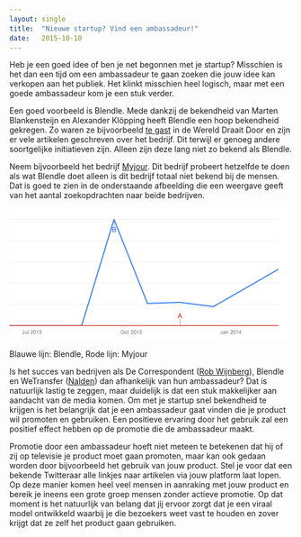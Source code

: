 ```yaml
---
layout: single
title:  "Nieuwe startup? Vind een ambassadeur!"
date:   2015-10-10
---
```


Heb je een goed idee of ben je net begonnen met je startup? Misschien is het dan een tijd om een ambassadeur te gaan zoeken die jouw idee kan verkopen aan het publiek. Het klinkt misschien heel logisch, maar met een goede ambassadeur kom je een stuk verder.

Een goed voorbeeld is Blendle. Mede dankzij de bekendheid van Marten Blankensteijn en Alexander Klöpping heeft Blendle een hoop bekendheid gekregen. Zo waren ze bijvoorbeeld [te gast](http://www.youtube.com/watch?v=oid1raHVjoQ) in de Wereld Draait Door en zijn er vele artikelen geschreven over het bedrijf. Dit terwijl er genoeg andere soortgelijke initiatieven zijn. Alleen zijn deze lang niet zo bekend als Blendle.

Neem bijvoorbeeld het bedrijf [Myjour](https://myjour.com/). Dit bedrijf probeert hetzelfde te doen als wat Blendle doet alleen is dit bedrijf totaal niet bekend bij de mensen. Dat is goed te zien in de onderstaande afbeelding die een weergave geeft van het aantal zoekopdrachten naar beide bedrijven.

![Blauwe lijn: Blendle, Rode lijn: Myjour](/assets/images/grafiek.png)

Blauwe lijn: Blendle, Rode lijn: Myjour

Is het succes van bedrijven als De Correspondent ([Rob Wijnberg](https://twitter.com/robwijnberg)), Blendle en WeTransfer ([Nalden](https://twitter.com/nalden)) dan afhankelijk van hun ambassadeur? Dat is natuurlijk lastig te zeggen, maar duidelijk is dat een stuk makkelijker aan aandacht van de media komen. Om met je startup snel bekendheid te krijgen is het belangrijk dat je een ambassadeur gaat vinden die je product wil promoten en gebruiken. Een positieve ervaring door het gebruik zal een positief effect hebben op de promotie die de ambassadeur maakt.

Promotie door een ambassadeur hoeft niet meteen te betekenen dat hij of zij op televisie je product moet gaan promoten, maar kan ook gedaan worden door bijvoorbeeld het gebruik van jouw product. Stel je voor dat een bekende Twitteraar alle linkjes naar artikelen via jouw platform laat lopen. Op deze manier komen heel veel mensen in aanraking met jouw product en bereik je ineens een grote groep mensen zonder actieve promotie. Op dat moment is het natuurlijk van belang dat jij ervoor zorgt dat je een viraal model ontwikkeld waarbij je die bezoekers weet vast te houden en zover krijgt dat ze zelf het product gaan gebruiken.